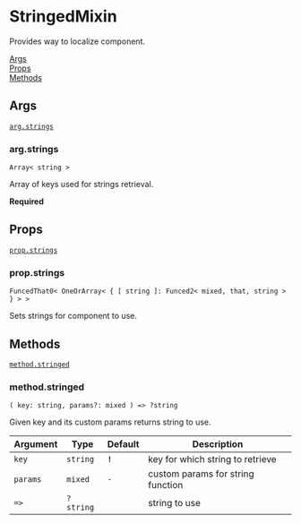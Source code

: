# StringedMixin

Provides way to localize component.

[Args](#args)  
[Props](#props)  
[Methods](#methods)  


## Args

[`arg.strings`](#argstrings)  


### arg.strings

`Array< string >`

Array of keys used for strings retrieval.

**Required**


## Props

[`prop.strings`](#propstrings)  


### prop.strings

`FuncedThat0< OneOrArray< { [ string ]: Funced2< mixed, that, string > } > >`

Sets strings for component to use.


## Methods

[`method.stringed`](#methodstringed)  


### method.stringed

`( key: string, params?: mixed ) => ?string`

Given key and its custom params returns string to use.

| Argument | Type      | Default | Description                       |
| -------- | --------- | ------- | --------------------------------- |
| `key`    | `string`  | **`!`** | key for which string to retrieve  |
| `params` | `mixed`   | `-`     | custom params for string function |
| `=>`     | `?string` |         | string to use                     |
